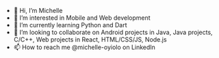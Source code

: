- 👋 Hi, I’m Michelle
- 👀 I’m interested in Mobile and Web development
- 🌱 I’m currently learning Python and Dart
- 💞️ I’m looking to collaborate on Android projects in Java, Java projects, C/C++, Web projects in React, HTML/CSS/JS, Node.js
- 📫 How to reach me @michelle-oyiolo on LinkedIn

<!---
121Unicorns/121Unicorns is a ✨ special ✨ repository because its `README.md` (this file) appears on your GitHub profile.
You can click the Preview link to take a look at your changes.
--->
